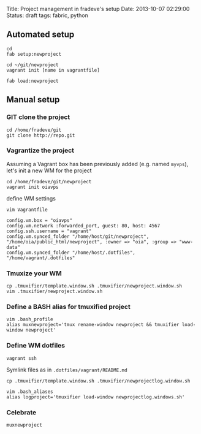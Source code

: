 Title: Project management in fradeve's setup
Date:  2013-10-07 02:29:00
Status: draft
tags: fabric, python

Automated setup
---------------

    cd
    fab setup:newproject

    cd ~/git/newproject
    vagrant init [name in vagrantfile]

    fab load:newproject

Manual setup
------------

### GIT clone the project

    cd /home/fradeve/git
    git clone http://repo.git

### Vagrantize the project

Assuming a Vagrant box has been previously added (e.g. named
`myvps`), let's init a new WM for the project

    cd /home/fradeve/git/newproject
    vagrant init oiavps

define WM settings

    vim Vagrantfile

    config.vm.box = "oiavps"
    config.vm.network :forwarded_port, guest: 80, host: 4567
    config.ssh.username = "vagrant"
    config.vm.synced_folder "/home/host/git/newproject", "/home/oia/public_html/newproject", :owner => "oia", :group => "www-data"
    config.vm.synced_folder "/home/host/.dotfiles", "/home/vagrant/.dotfiles"

### Tmuxize your WM

    cp .tmuxifier/template.window.sh .tmuxifier/newproject.window.sh
    vim .tmuxifier/newproject.window.sh    

### Define a BASH alias for tmuxified project

    vim .bash_profile
    alias muxnewproject='tmux rename-window newproject && tmuxifier load-window newproject'

### Define WM dotfiles

    vagrant ssh

Symlink files as in `.dotfiles/vagrant/README.md`

    cp .tmuxifier/template.window.sh .tmuxifier/newprojectlog.window.sh

    vim .bash_aliases
    alias logproject='tmuxifier load-window newprojectlog.windows.sh'

### Celebrate

    muxnewproject
